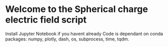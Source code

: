 # Welcome to the Spherical charge electric field script

Install Jupyter Notebook if you havent already
Code is dependant on conda packages: numpy, plotly, dash, os, subprocess, time, tqdm.
